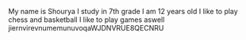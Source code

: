 My name is Shourya
I study in  7th grade
I am 12 years old
I like to play chess and basketball
I like to play games aswell
jiernvirevnumemunuvoqaWJDNVRUE8QECNRU
